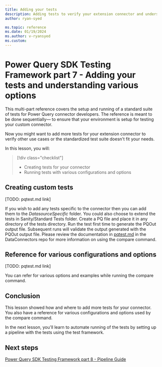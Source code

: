```yaml
---
title: Adding your tests
description: Adding tests to verify your extension connector and understanding various options while working with the test framework
author: ryan-syed

ms.topic: reference
ms.date: 01/19/2024
ms.author: v-ryansyed
ms.custom:
---
```


# Power Query SDK Testing Framework part 7 - Adding your tests and understanding various options

This multi-part reference covers the setup and running of a standard suite of tests for Power Query connector developers. The reference is meant to be done sequentially&mdash; to ensure that your environment is setup for testing your custom connector.

Now you might want to add more tests for your extension connector to verify other use cases or the standardized test suite doesn't fit your needs.

In this lesson, you will:

> [!div class="checklist"]
> * Creating tests for your connector
> * Running tests with various configurations and options

## Creating custom tests

[TODO: pqtest.md link]

If you wish to add any tests specific to the connector then you can add them to the *DatasourceSpecific* folder. You could also choose to extend the tests in Sanity/Standard Tests folder. Create a PQ file and place it in any directory of the tests directory. Run the test first time to generate the PQOut output file. Subsequent runs will validate the output generated with the PQOut output file. Please review the documentation in [pqtest.md](https://dev.azure.com/powerbi/Power%20Query/_git/DataConnectors?path=/PowerQuerySDKTestFramework/docs/PowerQuerySdkTools/Tools/PQTest/pqtest.md&_a=preview&version=GBmaster) in the DataConnectors repo for more information on using the compare command.

## Reference for various configurations and options

[TODO: pqtest.md link]

You can refer []() for various options and examples while running the compare command.

## Conclusion

This lesson showed how and where to add more tests for your connector. You also have a reference for various configurations and options used by the compare command.

In the next lesson, you'll learn to automate running of the tests by setting up a pipeline with the tests using the test framework.

## Next steps

[Power Query SDK Testing Framework part 8 - Pipeline Guide](../9-pipeline/readme.md)
